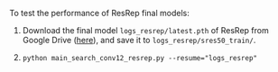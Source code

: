 To test the performance of ResRep final models:

1. Download the final model `logs_resrep/latest.pth` of ResRep from Google Drive ([here](https://drive.google.com/drive/folders/1qvl_YcjVHd4Xus2Ck3VoccMwlf8D_bmJ?usp=sharing)), and save it to `logs_resrep/sres50_train/`.

2. `python main_search_conv12_resrep.py --resume="logs_resrep"`